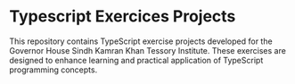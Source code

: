 # Typescript Exercices Projects
This repository contains TypeScript exercise projects developed for the Governor House Sindh Kamran Khan Tessory Institute. These exercises are designed to enhance learning and practical application of TypeScript programming concepts.
